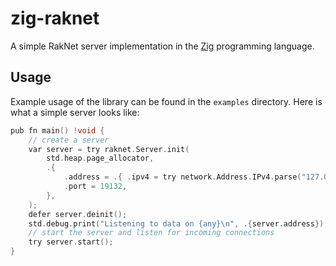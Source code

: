 # zig-raknet

A simple RakNet server implementation in the [Zig](https://ziglang.org) programming language.

## Usage

Example usage of the library can be found in the `examples` directory. Here is what a simple server looks like:

```c
pub fn main() !void {
    // create a server
    var server = try raknet.Server.init(
        std.heap.page_allocator,
        .{
            .address = .{ .ipv4 = try network.Address.IPv4.parse("127.0.0.1") },
            .port = 19132,
        },
    );
    defer server.deinit();
    std.debug.print("Listening to data on {any}\n", .{server.address});
    // start the server and listen for incoming connections
    try server.start();
}
```
